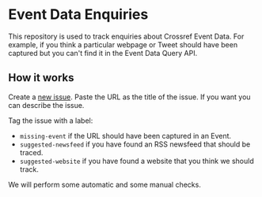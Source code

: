 # Event Data Enquiries

This repository is used to track enquiries about Crossref Event Data. For example, if you think a particular webpage or Tweet should have been captured but you can't find it in the Event Data Query API.

## How it works

Create a [new issue](https://github.com/CrossRef/event-data-enquiries/issues/new). Paste the URL as the title of the issue. If you want you can describe the issue.

Tag the issue with a label:

 - `missing-event` if the URL should have been captured in an Event.
 - `suggested-newsfeed` if you have found an RSS newsfeed that should be traced.
 - `suggested-website` if you have found a website that you think we should track.
 
We will perform some automatic and some manual checks.
